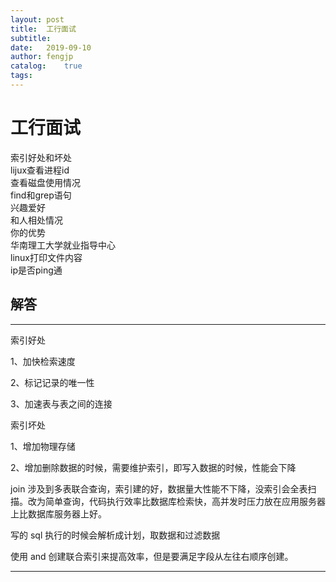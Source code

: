 ```yaml
---
layout: post
title:  工行面试
subtitle:   
date:   2019-09-10
author: fengjp
catalog:    true
tags:
---
```


#   工行面试

索引好处和坏处  
lijux查看进程id  
查看磁盘使用情况    
find和grep语句  
兴趣爱好  
和人相处情况  
你的优势  
华南理工大学就业指导中心  
linux打印文件内容  
ip是否ping通  


##  解答

---

索引好处

1、加快检索速度

2、标记记录的唯一性

3、加速表与表之间的连接

索引坏处

1、增加物理存储

2、增加删除数据的时候，需要维护索引，即写入数据的时候，性能会下降

join 涉及到多表联合查询，索引建的好，数据量大性能不下降，没索引会全表扫描。改为简单查询，代码执行效率比数据库检索快，高并发时压力放在应用服务器上比数据库服务器上好。

写的 sql 执行的时候会解析成计划，取数据和过滤数据

使用 and 创建联合索引来提高效率，但是要满足字段从左往右顺序创建。

---